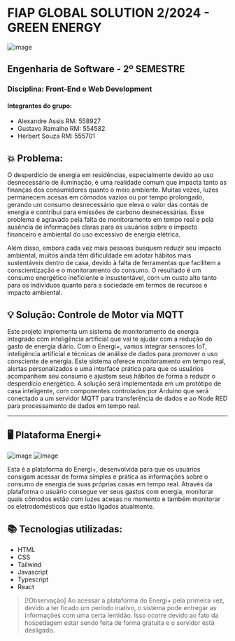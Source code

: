 # FIAP GLOBAL SOLUTION 2/2024 - GREEN ENERGY
![image](https://github.com/user-attachments/assets/94685028-4eb7-4305-b863-324b41452b3f)


## Engenharia de Software - 2º SEMESTRE  
### Disciplina:  Front-End e Web Development

#### Integrantes do grupo:
- Alexandre Assis RM: 558927
- Gustavo Ramalho RM: 554582
- Herbert Souza RM: 555701

## 💥 Problema: 
O desperdício de energia em residências, especialmente devido ao uso desnecessário de iluminação, é uma realidade comum que impacta tanto as finanças dos consumidores quanto o meio ambiente. Muitas vezes, luzes permanecem acesas em cômodos vazios ou por tempo prolongado, gerando um consumo desnecessário que eleva o valor das contas de energia e contribui para emissões de carbono desnecessárias. Esse problema é agravado pela falta de monitoramento em tempo real e pela ausência de informações claras para os usuários sobre o impacto financeiro e ambiental do uso excessivo de energia elétrica.

Além disso, embora cada vez mais pessoas busquem reduzir seu impacto ambiental, muitos ainda têm dificuldade em adotar hábitos mais sustentáveis dentro de casa, devido à falta de ferramentas que facilitem a conscientização e o monitoramento do consumo. O resultado é um consumo energético ineficiente e insustentável, com um custo alto tanto para os indivíduos quanto para a sociedade em termos de recursos e impacto ambiental.

## 💡 Solução: Controle de Motor via MQTT
Este projeto implementa um sistema de monitoramento de energia integrado com inteligência artificial que vai te ajudar com a redução do gasto de energia diário. Com o Energi+, vamos integrar sensores IoT, inteligência artificial e técnicas de análise de dados para promover o uso consciente de energia. Este sistema oferece monitoramento em tempo real, alertas personalizados e uma interface prática para que os usuários acompanhem seu consumo e ajustem seus hábitos de forma a reduzir o desperdício energético. A solução será implementada em um protótipo de casa inteligente, com componentes controlados por Arduino que será conectado a um servidor MQTT para transferência de dados e ao Node RED para processamento de dados em tempo real.

---

## 🖥️ Plataforma Energi+
![image](https://github.com/user-attachments/assets/2b92f938-5384-4b48-8b51-65b0d159a490)
![image](https://github.com/user-attachments/assets/e66616b9-fffe-4754-b88b-1c2a72185abd)

Esta é a plataforma do Energi+, desenvolvida para que os usuários consigam acessar de forma simples e prática as informações sobre o consumo de energia de suas próprias casas em tempo real. Através da plataforma o usuário consegue ver seus gastos com energia, monitorar quais cômodos estão com luzes acesas no momento e também monitorar os eletrodomésticos que estão ligados atualmente. 

## 📚 Tecnologias utilizadas:
- HTML
- CSS
- Tailwind
- Javascript
- Typescript
- React

> [!Observação]
> Ao acessar a plataforma do Energi+ pela primeira vez, devido a ter ficado um período inativo, o sistema pode entregar as informações com uma certa lentidão. Isso ocorre devido ao fato da hospedagem estar sendo feita de forma gratuita e o servidor está desligado.
